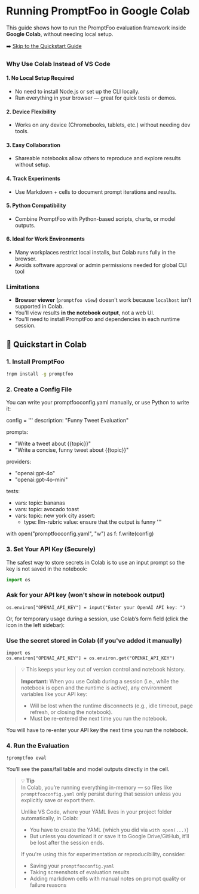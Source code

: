 # Running PromptFoo in Google Colab

This guide shows how to run the PromptFoo evaluation framework inside **Google Colab**, without needing local setup.

➡️ [Skip to the Quickstart Guide](#-quickstart-in-colab)


### Why Use Colab Instead of VS Code

#### 1. No Local Setup Required
- No need to install Node.js or set up the CLI locally.
- Run everything in your browser — great for quick tests or demos.

#### 2. Device Flexibility
- Works on any device (Chromebooks, tablets, etc.) without needing dev tools.

#### 3. Easy Collaboration
- Shareable notebooks allow others to reproduce and explore results without setup.

#### 4. Track Experiments
- Use Markdown + cells to document prompt iterations and results.

#### 5. Python Compatibility
- Combine PromptFoo with Python-based scripts, charts, or model outputs.

#### 6. Ideal for Work Environments
- Many workplaces restrict local installs, but Colab runs fully in the browser.
- Avoids software approval or admin permissions needed for global CLI tool

### Limitations

- **Browser viewer** (`promptfoo view`) doesn't work because `localhost` isn't supported in Colab.
- You'll view results **in the notebook output**, not a web UI.
- You'll need to install PromptFoo and dependencies in each runtime session.

## 🚀 Quickstart in Colab

### 1. Install PromptFoo

```bash
!npm install -g promptfoo
```

### 2. Create a Config File
You can write your promptfooconfig.yaml manually, or use Python to write it:

config = '''
description: "Funny Tweet Evaluation"

prompts:
  - "Write a tweet about {{topic}}"
  - "Write a concise, funny tweet about {{topic}}"

providers:
  - "openai:gpt-4o"
  - "openai:gpt-4o-mini"

tests:
  - vars:
      topic: bananas
  - vars:
      topic: avocado toast
  - vars:
      topic: new york city
    assert:
      - type: llm-rubric
        value: ensure that the output is funny
'''

with open("promptfooconfig.yaml", "w") as f:
    f.write(config)


### 3. Set Your API Key (Securely)

The safest way to store secrets in Colab is to use an input prompt so the key is not saved in the notebook:

```python
import os
```

### Ask for your API key (won't show in notebook output)
```
os.environ["OPENAI_API_KEY"] = input("Enter your OpenAI API key: ")
```

Or, for temporary usage during a session, use Colab’s form field (click the icon in the left sidebar):

### Use the secret stored in Colab (if you've added it manually)
```
import os
os.environ["OPENAI_API_KEY"] = os.environ.get("OPENAI_API_KEY")
```

> 💡 This keeps your key out of version control and notebook history.
>
> **Important:** When you use Colab during a session (i.e., while the notebook is open and the runtime is active), any environment variables like your API key:
>
> - Will be lost when the runtime disconnects (e.g., idle timeout, page refresh, or closing the notebook).
> - Must be re-entered the next time you run the notebook.

You will have to re-enter your API key the next time you run the notebook.

### 4. Run the Evaluation
```
!promptfoo eval
```
You’ll see the pass/fail table and model outputs directly in the cell.

> 💡 **Tip**  
> In Colab, you’re running everything in-memory — so files like `promptfooconfig.yaml` only persist during that session unless you explicitly save or export them.  
>  
> Unlike VS Code, where your YAML lives in your project folder automatically, in Colab:  
> - You have to create the YAML (which you did via `with open(...)`)  
> - But unless you download it or save it to Google Drive/GitHub, it’ll be lost after the session ends.  
>  
> If you're using this for experimentation or reproducibility, consider:  
> - Saving your `promptfooconfig.yaml`  
> - Taking screenshots of evaluation results  
> - Adding markdown cells with manual notes on prompt quality or failure reasons  


